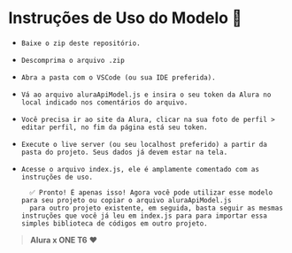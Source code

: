 # Instruções de Uso do Modelo 📝

- `Baixe o zip deste repositório.`
- `Descomprima o arquivo .zip`
- `Abra a pasta com o VSCode (ou sua IDE preferida).`
- `Vá ao arquivo aluraApiModel.js e insira o seu token da Alura no local indicado nos comentários do arquivo.`
- `Você precisa ir ao site da Alura, clicar na sua foto de perfil > editar perfil, no fim da página está seu token.`
- `Execute o live server (ou seu localhost preferido) a partir da pasta do projeto. Seus dados já devem estar na tela.`
- `Acesse o arquivo index.js, ele é amplamente comentado com as instruções de uso.`

        ✅ Pronto! É apenas isso! Agora você pode utilizar esse modelo para seu projeto ou copiar o arquivo aluraApiModel.js
        para outro projeto existente, em seguida, basta seguir as mesmas instruções que você já leu em index.js para para importar essa simples biblioteca de códigos em outro projeto.

> **Alura x ONE T6** ❤️
